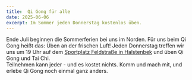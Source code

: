 ```yaml
---
title:  Qi Gong für alle
date: 2025-06-06
excerpt: Im Sommer jeden Donnerstag kostenlos üben.
---
```

Ende Juli beginnen die Sommerferien bei uns im Norden.
Für uns beim Qi Gong heißt das: Üben an der frischen Luft!
Jeden Donnerstag treffen wir uns um 19 Uhr auf dem [Sportplatz Feldstraße in Halstenbek](https://www.openstreetmap.org/#map=18/53.634244/9.842190) und üben Qi Gong und Tai Chi.  
Teilnehmen kann jeder - und es kostet nichts.
Komm und mach mit, und erlebe Qi Gong noch einmal ganz anders.